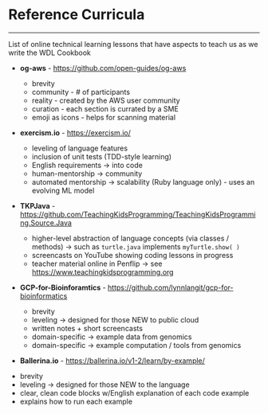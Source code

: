 # Reference Curricula

---

List of online technical learning lessons that have aspects to teach us as we write the WDL Cookbook

* **og-aws** - https://github.com/open-guides/og-aws
   - brevity
   - community - # of participants
   - reality - created by the AWS user community
   - curation - each section is currated by a SME
   - emoji as icons - helps for scanning material

* **exercism.io** - https://exercism.io/
   - leveling of language features
   - inclusion of unit tests (TDD-style learning)
   - English requirements -> into code
   - human-mentorship -> community
   - automated mentorship -> scalability (Ruby language only) - uses an evolving ML model
 
* **TKPJava** - https://github.com/TeachingKidsProgramming/TeachingKidsProgramming.Source.Java  
   - higher-level abstraction of language concepts (via classes / methods) -> such as `turtle.java` implements `myTurtle.show( )`
   - screencasts on YouTube showing coding lessons in progress
   - teacher material online in Penflip -> see https://www.teachingkidsprogramming.org
   
* **GCP-for-Bioinforamtics** - https://github.com/lynnlangit/gcp-for-bioinformatics
  - brevity
  - leveling -> designed for those NEW to public cloud
  - written notes + short screencasts
  - domain-specific -> example data from genomics
  - domain-specific -> example computation / tools from genomics
  
 * **Ballerina.io** - https://ballerina.io/v1-2/learn/by-example/
  - brevity
  - leveling -> designed for those NEW to the language
  - clear, clean code blocks w/English explanation of each code example
  - explains how to run each example
